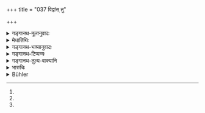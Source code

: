 +++
title = "037 विद्वांस् तु"

+++

<details><summary>गङ्गानथ-मूलानुवादः</summary>

A learned Brāhmaṇa, having found treasure buried by his forefathers, shall take it wholly; as he is the master of everything.—(37)
</details>

<details><summary>मेधातिथिः</summary>

[^१४०]**विद्वान् ब्राह्मणः** पूर्वैः पित्रादिभिर् उपहितं **निधिं** यदा पश्येत् तदा सर्वम् एव्**आददीत**, न राज्ञे पूर्वोक्तं भागं दद्यात् । अस्यार्थवादः- **सर्वस्याधिपतिर् हि सः** । तथा चोक्तम्- "सर्वं स्वं[^१४१] ब्राह्मणस्येदम्" (म्ध् १.१००) इति । एतच् च्**आसेषतो** ग्रहणं यो ब्राह्मणस्वामिक एव निधिः । यस् त्व् अविज्ञातस्वामिकः तस्मिन् विद्वद्ब्राह्मणदृष्टे[^१४२] ऽप्य् अस्त्य् एव राज्ञो भागः । यतो वक्ष्यति "निधीनां तु पुराणानाम्" (म्ध् ८.३९) इति ॥ ८.३७ ॥


[^१४२]:
M G: vijñeyaḥ brāhmaṇadṛṣṭo


[^१४१]:
All read: sarvasvaṃ


[^१४०]:
M G DK (1: 1956; 4: 1342) add at beginning: yadā
</details>

<details><summary>गङ्गानथ-भाष्यानुवादः</summary>

When a learned Brāhmaṇa finds the treasure that bad been buried by his forefathers—father, grandfather and so forth,—then ‘*he shall take it wholly*,’ and shall not hand over to the king the aforesaid part of it.

In support of this the text adds a supplementary exaggeration—‘*as he* is *the master of everything*,’—as has been declared under 1.100.

The rule here laid down applies to the case where the treasure belongs to the Brāhmaṇa; when however its rightful owner is not known, then, even though it may have boon found by a ‘*learned Brāhmaṇa*,’ the king’s share has to be paid; as it is going to be declared (in 39) that—‘of all ancient hoards...... the king is entitled to one-half.’—(37)
</details>

<details><summary>गङ्गानथ-टिप्पन्यः</summary>

‘*Pūrvoyanihitam*’—‘Deposited by ancestors’ (Medhātithi, Govindarāja and Nārāyaṇa);—‘deposited in former times’ (Kullūka).
</details>

<details><summary>गङ्गानथ-तुल्य-वाक्यानि</summary>

*Gautama* (10.43-44).—‘Treasure-trove is the property of the
King;—excepting such as is found by a Brāhmaṇa who lives according to the Law.’

*Vaśiṣṭha* (3.14).—‘If a Brāhmaṇa following the six lawful
qualifications finds the treasure, the King shall not take it.’

*Viṣṇu* (3.58).—‘A Brāhmaṇa who has found treasure may keep it entire.’

*Yājñavalkya* (2.34).—‘The learned Brāhmaṇa shall take the treasure;
since he is the master of all.’

*Nārada* (Vivādaratnākara, p. 643).—‘If a man comes by treasure hidden
by another, he shall present it to the King; as all Treasure-trove is the property of the King, except what belongs to the Brāhmaṇa. The Brāhmaṇa also, coming by hidden treasure, shall report it to the King, and it is only when it is made over to him by the King that he should enjoy it; if he failed to report the find, he would be a thief.’

*Agnipurāṇa* (222. 14).—‘The Brāhmaṇa finding hidden treasure, shall
take it all to himself.’
</details>

<details><summary>भारुचिः</summary>

एवं च सति ऽममायम्" इत्य् अस्मिन् पूर्वविधाव् अब्राह्मणविषयं भागस्य विकल्पेन ग्रहणम् । अविद्वद्ब्राह्मणविषयं वा ॥ ८.३७ ॥
</details>

<details><summary>Bühler</summary>

037	When a learned Brahmana has found treasure, deposited in former (times), he may take even the whole (of it); for he is master of everything.
</details>
